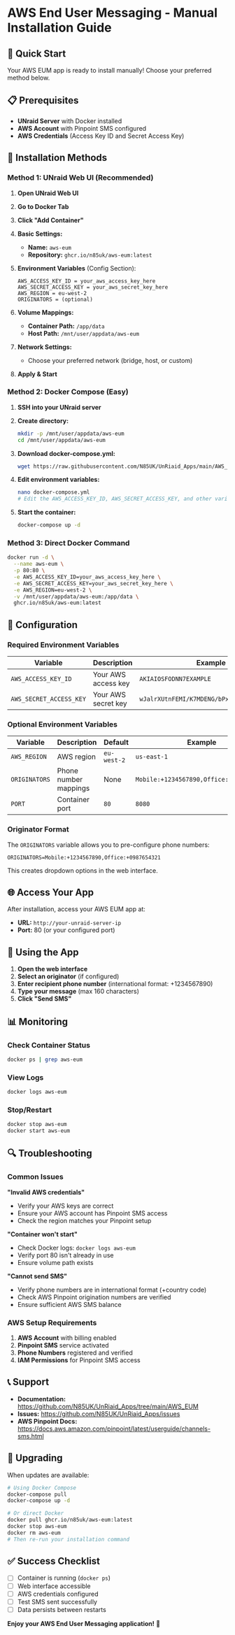 # AWS End User Messaging - Manual Installation Guide

## 🎯 Quick Start

Your AWS EUM app is ready to install manually! Choose your preferred method below.

## 📋 Prerequisites

- **UNraid Server** with Docker installed
- **AWS Account** with Pinpoint SMS configured
- **AWS Credentials** (Access Key ID and Secret Access Key)

## 🚀 Installation Methods

### Method 1: UNraid Web UI (Recommended)

1. **Open UNraid Web UI**
2. **Go to Docker Tab**
3. **Click "Add Container"**

4. **Basic Settings:**
   - **Name:** `aws-eum`
   - **Repository:** `ghcr.io/n85uk/aws-eum:latest`

5. **Environment Variables** (Config Section):
   ```
   AWS_ACCESS_KEY_ID = your_aws_access_key_here
   AWS_SECRET_ACCESS_KEY = your_aws_secret_key_here
   AWS_REGION = eu-west-2
   ORIGINATORS = (optional)
   ```

6. **Volume Mappings:**
   - **Container Path:** `/app/data`
   - **Host Path:** `/mnt/user/appdata/aws-eum`

7. **Network Settings:**
   - Choose your preferred network (bridge, host, or custom)

8. **Apply & Start**

### Method 2: Docker Compose (Easy)

1. **SSH into your UNraid server**
2. **Create directory:**
   ```bash
   mkdir -p /mnt/user/appdata/aws-eum
   cd /mnt/user/appdata/aws-eum
   ```

3. **Download docker-compose.yml:**
   ```bash
   wget https://raw.githubusercontent.com/N85UK/UnRiaid_Apps/main/AWS_EUM/docker-compose.yml
   ```

4. **Edit environment variables:**
   ```bash
   nano docker-compose.yml
   # Edit the AWS_ACCESS_KEY_ID, AWS_SECRET_ACCESS_KEY, and other variables
   ```

5. **Start the container:**
   ```bash
   docker-compose up -d
   ```

### Method 3: Direct Docker Command

```bash
docker run -d \
  --name aws-eum \
  -p 80:80 \
  -e AWS_ACCESS_KEY_ID=your_aws_access_key_here \
  -e AWS_SECRET_ACCESS_KEY=your_aws_secret_key_here \
  -e AWS_REGION=eu-west-2 \
  -v /mnt/user/appdata/aws-eum:/app/data \
  ghcr.io/n85uk/aws-eum:latest
```

## 🔧 Configuration

### Required Environment Variables

| Variable | Description | Example |
|----------|-------------|---------|
| `AWS_ACCESS_KEY_ID` | Your AWS access key | `AKIAIOSFODNN7EXAMPLE` |
| `AWS_SECRET_ACCESS_KEY` | Your AWS secret key | `wJalrXUtnFEMI/K7MDENG/bPxRfiCYEXAMPLEKEY` |

### Optional Environment Variables

| Variable | Description | Default | Example |
|----------|-------------|---------|---------|
| `AWS_REGION` | AWS region | `eu-west-2` | `us-east-1` |
| `ORIGINATORS` | Phone number mappings | None | `Mobile:+1234567890,Office:+0987654321` |
| `PORT` | Container port | `80` | `8080` |

### Originator Format

The `ORIGINATORS` variable allows you to pre-configure phone numbers:

```
ORIGINATORS=Mobile:+1234567890,Office:+0987654321
```

This creates dropdown options in the web interface.

## 🌐 Access Your App

After installation, access your AWS EUM app at:
- **URL:** `http://your-unraid-server-ip`
- **Port:** 80 (or your configured port)

## 📱 Using the App

1. **Open the web interface**
2. **Select an originator** (if configured)
3. **Enter recipient phone number** (international format: +1234567890)
4. **Type your message** (max 160 characters)
5. **Click "Send SMS"**

## 📊 Monitoring

### Check Container Status
```bash
docker ps | grep aws-eum
```

### View Logs
```bash
docker logs aws-eum
```

### Stop/Restart
```bash
docker stop aws-eum
docker start aws-eum
```

## 🔍 Troubleshooting

### Common Issues

**"Invalid AWS credentials"**
- Verify your AWS keys are correct
- Ensure your AWS account has Pinpoint SMS access
- Check the region matches your Pinpoint setup

**"Container won't start"**
- Check Docker logs: `docker logs aws-eum`
- Verify port 80 isn't already in use
- Ensure volume path exists

**"Cannot send SMS"**
- Verify phone numbers are in international format (+country code)
- Check AWS Pinpoint origination numbers are verified
- Ensure sufficient AWS SMS balance

### AWS Setup Requirements

1. **AWS Account** with billing enabled
2. **Pinpoint SMS** service activated
3. **Phone Numbers** registered and verified
4. **IAM Permissions** for Pinpoint SMS access

## 📞 Support

- **Documentation:** https://github.com/N85UK/UnRiaid_Apps/tree/main/AWS_EUM
- **Issues:** https://github.com/N85UK/UnRiaid_Apps/issues
- **AWS Pinpoint Docs:** https://docs.aws.amazon.com/pinpoint/latest/userguide/channels-sms.html

## 🔄 Upgrading

When updates are available:

```bash
# Using Docker Compose
docker-compose pull
docker-compose up -d

# Or direct Docker
docker pull ghcr.io/n85uk/aws-eum:latest
docker stop aws-eum
docker rm aws-eum
# Then re-run your installation command
```

## ✅ Success Checklist

- [ ] Container is running (`docker ps`)
- [ ] Web interface accessible
- [ ] AWS credentials configured
- [ ] Test SMS sent successfully
- [ ] Data persists between restarts

**Enjoy your AWS End User Messaging application!** 🎉